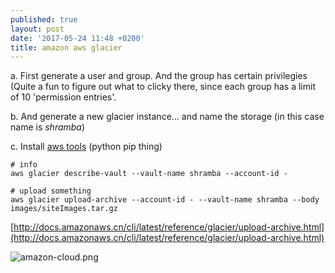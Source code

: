 ```yaml
---
published: true
layout: post
date: '2017-05-24 11:48 +0200'
title: amazon aws glacier
---
```

a. First generate a user and group. And the group has certain privilegies (Quite a fun to figure out what to clicky there, since each group has a limit of 10 'permission entries'.

b. And generate a new glacier instance... and name the storage (in this case name is *shramba*)

c. Install [aws tools](http://docs.aws.amazon.com/cli/latest/userguide/installing.html) (python pip thing)

    # info
    aws glacier describe-vault --vault-name shramba --account-id -

    # upload something
    aws glacier upload-archive --account-id - --vault-name shramba --body images/siteImages.tar.gz
    
[http://docs.amazonaws.cn/cli/latest/reference/glacier/upload-archive.html](http://docs.amazonaws.cn/cli/latest/reference/glacier/upload-archive.html)

![amazon-cloud.png]({{site.baseurl}}/media/amazon-cloud.png)


